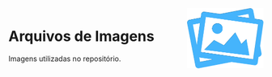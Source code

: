 <img src="/zImagens/image-icon.png" align="right" width="30%" height="30%"/>

# Arquivos de Imagens
Imagens utilizadas no repositório.
